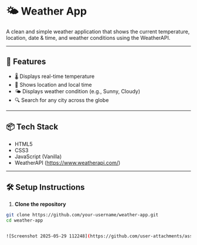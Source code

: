 
# 🌤️ Weather App

A clean and simple weather application that shows the current temperature, location, date & time, and weather conditions using the WeatherAPI.


---

## 🚀 Features

- 🌡️ Displays real-time temperature
- 📍 Shows location and local time
- 🌤️ Displays weather condition (e.g., Sunny, Cloudy)
- 🔍 Search for any city across the globe

---

## 📦 Tech Stack

- HTML5
- CSS3
- JavaScript (Vanilla)
- WeatherAPI (https://www.weatherapi.com/)

---

## 🛠️ Setup Instructions

1. **Clone the repository**  
```bash
git clone https://github.com/your-username/weather-app.git
cd weather-app


![Screenshot 2025-05-29 112248](https://github.com/user-attachments/assets/f3da2615-9fc2-44c4-aa58-a5bc3af7a4e6)


